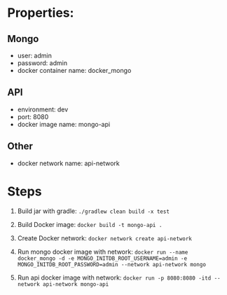 # Properties:
## Mongo 
- user: admin
- password: admin
- docker container name: docker_mongo

## API
- environment: dev
- port: 8080
- docker image name: mongo-api

## Other
- docker network name: api-network

# Steps

1. Build jar with gradle: `./gradlew clean build -x test`

2. Build Docker image: `docker build -t mongo-api .`

3. Create Docker network: `docker network create api-network`

4. Run mongo docker image with network: `docker run --name docker_mongo -d -e MONGO_INITDB_ROOT_USERNAME=admin -e MONGO_INITDB_ROOT_PASSWORD=admin --network api-network mongo`

5. Run api docker image with network: `docker run -p 8080:8080 -itd --network api-network mongo-api`